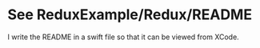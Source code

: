 # See ReduxExample/Redux/README

I write the README in a swift file so that it can be viewed from XCode.
